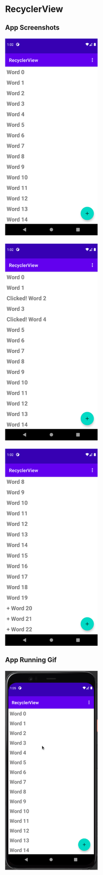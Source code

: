 # RecyclerView


## App Screenshots

### <img src="./initial_screen.png" width=300 />

### <img src="./after_worditem_click.png" width=300 />

### <img src="./after_fab_click.png" width=300 />


## App Running Gif

### <img src="./recycler_view.gif" width=300 />
